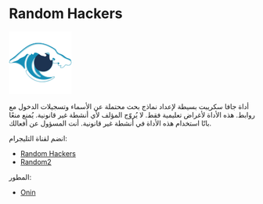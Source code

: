 # Random Hackers

![Random Hackers logo](favicon.png)

أداة جافا سكريبت بسيطة لإعداد نماذج بحث محتملة عن الأسماء وتسجيلات الدخول مع روابط. هذه الأداة لأغراض تعليمية فقط. لا يُروّج المؤلف لأي أنشطة غير قانونية. يُمنع منعًا باتًا استخدام هذه الأداة في أنشطة غير قانونية. أنت المسؤول عن أفعالك. 

انضم لقناة التليجرام:  
- [Random Hackers](https://t.me/+cpHoB0StScVhZjY0)
- [Random2](https://t.me/Rand2m)

المطور:  
- [Onin](https://t.me/r_3_j_f)
